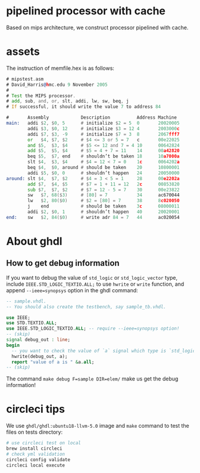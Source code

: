 # pipelined processor with cache

Based on mips architecture, we construct processor pipelined with cache.

# assets

The instruction of memfile.hex is as follows:

```asm
# mipstest.asm
# David_Harris@hmc.edu 9 November 2005
#
# Test the MIPS processor.
# add, sub, and, or, slt, addi, lw, sw, beq, j
# If successful, it should write the value 7 to address 84

#       Assembly            Description          Address Machine
main:   addi $2, $0, 5      # initialize $2 = 5  0       20020005
        addi $3, $0, 12     # initialize $3 = 12 4       2003000c
        addi $7, $3, -9     # initialize $7 = 3  8       2067fff7
        or   $4, $7, $2     # $4 <= 3 or 5 = 7   c       00e22025
        and $5,  $3, $4     # $5 <= 12 and 7 = 4 10      00642824
        add $5,  $5, $4     # $5 = 4 + 7 = 11    14      00a42820
        beq $5,  $7, end    # shouldn’t be taken 18      10a7000a
        slt $4,  $3, $4     # $4 = 12 < 7 = 0    1c      0064202a
        beq $4,  $0, around # should be taken    20      10800001
        addi $5, $0, 0      # shouldn’t happen   24      20050000
around: slt $4,  $7, $2     # $4 = 3 < 5 = 1     28      00e2202a
        add $7,  $4, $5     # $7 = 1 + 11 = 12   2c      00853820
        sub $7,  $7, $2     # $7 = 12 - 5 = 7    30      00e23822
        sw   $7, 68($3)     # [80] = 7           34      ac670044
        lw   $2, 80($0)     # $2 = [80] = 7      38      8c020050
        j    end            # should be taken    3c      08000011
        addi $2, $0, 1      # shouldn’t happen   40      20020001
end:    sw   $2, 84($0)     # write adr 84 = 7   44      ac020054
```

# About ghdl

## How to get debug information

If you want to debug the value of `std_logic` or `std_logic_vector` type, include `IEEE.STD_LOGIC_TEXTIO.ALL;` to use `hwrite` or `write` function, and append `--ieee=synopsys` option in the ghdl command:

```sample.vhdl
-- sample.vhdl.
-- You should also create the testbench, say sample_tb.vhdl.

use IEEE;
use STD.TEXTIO.ALL;
use IEEE.STD_LOGIC_TEXTIO.ALL; -- require --ieee=synopsys option!
-- (skip)
signal debug_out : line;
begin
  -- you want to check the value of `a` signal which type is `std_logic_vector`.
  hwrite(debug_out, a);
  report "value of a is " &a.all;
-- (skip)
```

The command `make debug F=sample DIR=elem/` make us get the debug information!

# circleci tips

We use `ghdl/ghdl:ubuntu18-llvm-5.0` image and `make` command to test the files on tests directory:

```bash
# use circleci test on local
brew install circleci
# check yml validation
circleci config validate
circleci local execute
```
